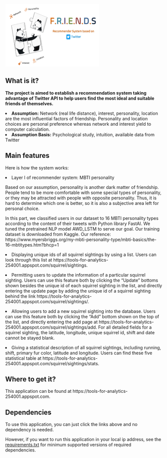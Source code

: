 <img src='top.PNG' alt="Italian Trulli" style="width:300px;height:200px;">

<h2>What is it?</h2>
<p><strong>The project is aimed to establish a recommendation system taking advantage of Twitter API to help users find the most ideal and suitable friends of themselves. </strong>
<li><b>Assumption:</b> Network (real life distance), interest, personality, location are the most influential factors of friendship. Personality and location choices are personal preference whereas network and interest yield to computer calculation.
<li><b>Assumption Basis:</b> Psychological study, intuition, available data from Twitter

<h2>Main features</h2>
Here is how the system works:
<p>
<li>Layer I of recommender system: MBTI personality 
  <p>Based on our assumption, personality is another dark matter of friendship. People tend to be more comfortable with some special types of personality, or they may be attracted with people with opposite personality. Thus, it is hard to determine which one is better, so it is also a subjective area left for personal choice.</p>
  <p>In this part, we classified users in our dataset to 16 MBTI personality types according to the content of their tweets with Python library FastAI. We tuned the pretrained NLP model AWD_LSTM to serve our goal. Our training dataset is downloaded from Kaggle. Our reference: https://www.myersbriggs.org/my-mbti-personality-type/mbti-basics/the-16-mbtitypes.htm?bhcp=1

<p>
<li>Displaying unique ids of all squirrel sightings by using a list. Users can look through this list at https://tools-for-analytics-254001.appspot.com/squirrel/sightings.
<p>
<li>Permitting users to update the information of a particular squirrel sighting. Users can use this feature both by clicking the “Update” bottoms shown besides the unique id of each squirrel sighting in the list, and directly entering the update page by adding the unique id of a squirrel sighting behind the link https://tools-for-analytics-254001.appspot.com/squirrel/sightings/<unique_squirrel_id>.
<p>
<li>Allowing users to add a new squirrel sighting into the database. Users can use this feature both by clicking the “Add” bottom shown on the top of the list, and directly entering the add page at https://tools-for-analytics-254001.appspot.com/squirrel/sightings/add. For all detailed fields for a squirrel sighting, the latitude, longitude, unique squirrel id, shift and date cannot be stayed blank.
<p>
<li>Giving a statistical description of all squirrel sightings, including running, shift, primary fur color, latitude and longitude. Users can find these five statistical table at https://tools-for-analytics-254001.appspot.com/squirrel/sightings/stats.

<h2>Where to get it?</h2>
<p>This application can be found at https://tools-for-analytics-254001.appspot.com.

<h2>Dependencies</h2>
<p>To use this application, you can just click the links above and no dependency is needed. </p>
<p>However, if you want to run this application in your local ip address, see the <a href='https://github.com/Jade-April/Project-Group-16/blob/master/requirements.txt'>requirements.txt</a> for minimum supported versions of required dependencies.
